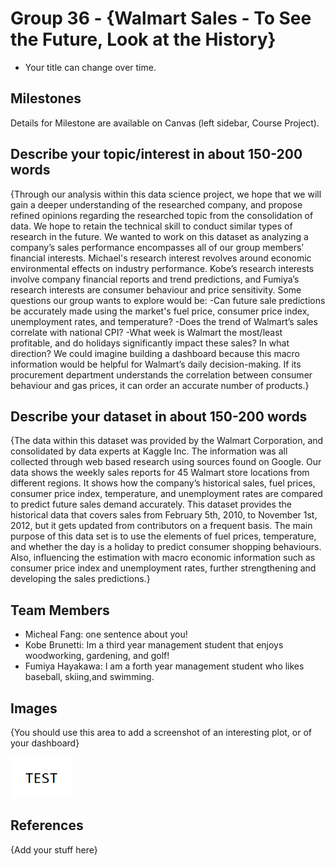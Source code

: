 # Group 36 - {Walmart Sales - To See the Future, Look at the History}

- Your title can change over time.

## Milestones

Details for Milestone are available on Canvas (left sidebar, Course Project).

## Describe your topic/interest in about 150-200 words

{Through our analysis within this data science project, we hope that we will gain a deeper understanding of the researched company, and propose refined opinions regarding the researched topic from the consolidation of data. We hope to retain the technical skill to conduct similar types of research in the future. We wanted to work on this dataset as analyzing a company’s sales performance encompasses all of our group members’ financial interests. Michael's research interest revolves around economic environmental effects on industry performance. Kobe’s research interests involve company financial reports and trend predictions, and Fumiya’s research interests are consumer behaviour and price sensitivity. Some questions our group wants to explore would be:
-Can future sale predictions be accurately made using the market's fuel price, consumer price index, unemployment rates, and temperature?
-Does the trend of Walmart’s sales correlate with national CPI?
-What week is Walmart the most/least profitable, and do holidays significantly impact these sales? In what direction? 
We could imagine building a dashboard because this macro information would be helpful for Walmart’s daily decision-making. If its procurement department understands the correlation between consumer behaviour and gas prices, it can order an accurate number of products.}

## Describe your dataset in about 150-200 words

{The data within this dataset was provided by the Walmart Corporation, and consolidated by data experts at Kaggle Inc. The information was all collected through web based research using sources found on Google. Our data shows the weekly sales reports for 45 Walmart store locations from different regions. It shows how the company’s historical sales, fuel prices, consumer price index, temperature, and unemployment rates are compared to predict future sales demand accurately. This dataset provides the historical data that covers sales from February 5th, 2010, to November 1st, 2012, but it gets updated from contributors on a frequent basis. The main purpose of this data set is to use the elements of fuel prices, temperature, and whether the day is a holiday to predict consumer shopping behaviours. Also, influencing the estimation with macro economic information such as consumer price index and unemployment rates, further strengthening and developing the sales predictions.}

## Team Members

- Micheal Fang: one sentence about you!
- Kobe Brunetti: Im a third year management student that enjoys woodworking, gardening, and golf!
- Fumiya Hayakawa: I am a forth year management student who likes baseball, skiing,and swimming.

## Images

{You should use this area to add a screenshot of an interesting plot, or of your dashboard}

<img src ="images/test.png" width="100px">

## References

{Add your stuff here}



